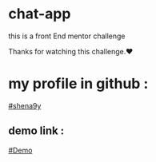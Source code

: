 # chat-app
this is a front End mentor challenge 

Thanks for watching this challenge.❤

# my profile in github :
[#shena9y](https://github.com/shena9y
)

## demo link :
[#Demo](https://shena9y.github.io/chat-app/)
